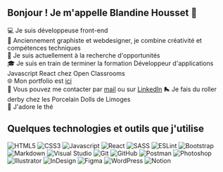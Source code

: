 <!--
**Krehion/Krehion** is a ✨ _special_ ✨ repository because its `README.md` (this file) appears on your GitHub profile.

Here are some ideas to get you started:

- 🔭 I’m currently working on ...
- 🌱 I’m currently learning ...
- 👯 I’m looking to collaborate on ...
- 🤔 I’m looking for help with ...
- 💬 Ask me about ...
- 📫 How to reach me: ...
- 😄 Pronouns: ...
- ⚡ Fun fact: ...
-->
## Bonjour ! Je m'appelle Blandine Housset 👋

<p>
💻 Je suis développeuse front-end<br/>
🎨 Anciennement graphiste et webdesigner, je combine créativité et compétences techniques<br/>
💼 Je suis actuellement à la recherche d'opportunités<br/>
🎓 Je suis en train de terminer la formation Développeur d'applications Javascript React chez Open Classrooms<br/>
🌐 Mon portfolio est <a href="https://www.krehion.com/" target="_blank">ici</a><br/>
💬 Vous pouvez me contacter par <a href="mailto:blandine.housset@gmail.com?subject=Bonjour%20Blandine%2C%20j%27aimerais%20entrer%20en%20contact%20%21" target="_blank">mail</a> ou sur <a href="https://www.linkedin.com/in/blandinehousset/" target="_blank">LinkedIn</a>
🛼 Je fais du roller derby chez les Porcelain Dolls de Limoges<br/>
🍵 J'adore le thé<br/>
</p>

## Quelques technologies et outils que j'utilise

![HTML5](https://img.shields.io/badge/HTML5-E34F26?style=for-the-badge&logo=html5&logoColor=white)
![CSS3](https://img.shields.io/badge/CSS3-1572B6?style=for-the-badge&logo=css3)
![Javascript](https://img.shields.io/badge/Javascript-000000?style=for-the-badge&logo=javascript)
![React](https://img.shields.io/badge/-React-23272f?style=for-the-badge&logo=react&logoColor=61DBFB)
![SASS](https://img.shields.io/badge/Sass-CC6699?style=for-the-badge&logo=sass&logoColor=white)
![ESLint](https://img.shields.io/badge/ESLint-4B32C3?style=for-the-badge&logo=eslint)
![Bootstrap](https://img.shields.io/badge/Bootstrap-7952B3?style=for-the-badge&logo=bootstrap&logoColor=white)
![Markdown](https://img.shields.io/badge/Markdown-000000?style=for-the-badge&logo=markdown)
![Visual Studio](https://img.shields.io/badge/Visual_Studio-21a3f1?style=for-the-badge&logo=visual%20studio&logoColor=white)
![Git](https://img.shields.io/badge/Git-F05032?style=for-the-badge&logo=git&logoColor=white)
![GitHub](https://img.shields.io/badge/GitHub-181717?style=for-the-badge&logo=github)
![Postman](https://img.shields.io/badge/Postman-FF6C37?style=for-the-badge&logo=postman&logoColor=white)
![Photoshop](https://img.shields.io/badge/Photoshop-2daaff?style=for-the-badge&logo=photoshop&logoColor=001833)
![Illustrator](https://img.shields.io/badge/Illustrator-f79500?style=for-the-badge&logo=illustrator&logoColor=310000)
![InDesign](https://img.shields.io/badge/InDesign-ff3066?style=for-the-badge&logo=indesign&logoColor=470019)
![Figma](https://img.shields.io/badge/Figma-F24E1E?style=for-the-badge&logo=figma&logoColor=white)
![WordPress](https://img.shields.io/badge/Wordpress-21759B?style=for-the-badge&logo=wordpress)
![Notion](https://img.shields.io/badge/Notion-000000?style=for-the-badge&logo=notion)
